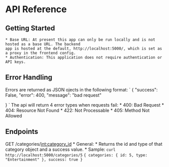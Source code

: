 # API Reference

## Getting Started 

    * Base URL: At present this app can only be run locally and is not hosted as a base URL. The backend
    app is hosted at the default, http://localhost:5000/, which is set as a proxy in the frontend config.
    * Authentication: This application does not require authentication or API keys.

## Error Handling
Errors are returned as JSON ojects in the following format:
`
{
    "success": False,
    "error": 400,
    "message": "bad request"
    
}
`
The api will return 4 error types when requests fail:
    * 400: Bad Request
    * 404: Resource Not Found
    * 422: Not Processable
    * 405: Method Not Allowed

## Endpoints
GET /categories/<int:category_id>
    * General:
        * Returns the id and type of that category object and a success value.
    * Sample: ` curl http://localhost:5000/categories/5 `
    `
    {
        categories: {
            id: 5,
            type: "Entertainment"
        },
        success: true
    }
    `